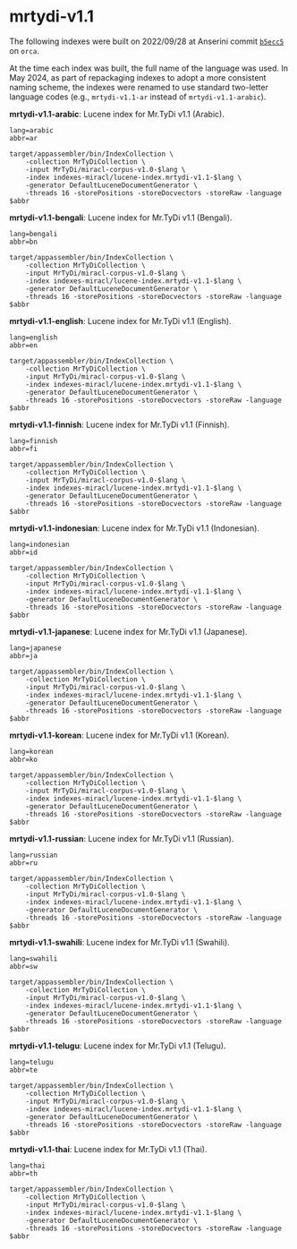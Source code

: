 # mrtydi-v1.1

The following indexes were built on 2022/09/28 at Anserini commit [`b5ecc5`](https://github.com/castorini/anserini/commit/b5ecc5aff79ddfc82b175f6bd3048f5039f0480f) on `orca`.

At the time each index was built, the full name of the language was used.
In May 2024, as part of repackaging indexes to adopt a more consistent naming scheme, the indexes were renamed to use standard two-letter language codes (e.g., `mrtydi-v1.1-ar` instead of `mrtydi-v1.1-arabic`).

**mrtydi-v1.1-arabic**: Lucene index for Mr.TyDi v1.1 (Arabic).

```
lang=arabic
abbr=ar

target/appassembler/bin/IndexCollection \
    -collection MrTyDiCollection \
    -input MrTyDi/miracl-corpus-v1.0-$lang \
    -index indexes-miracl/lucene-index.mrtydi-v1.1-$lang \
    -generator DefaultLuceneDocumentGenerator \
    -threads 16 -storePositions -storeDocvectors -storeRaw -language $abbr
```

**mrtydi-v1.1-bengali**: Lucene index for Mr.TyDi v1.1 (Bengali).

```
lang=bengali
abbr=bn

target/appassembler/bin/IndexCollection \
    -collection MrTyDiCollection \
    -input MrTyDi/miracl-corpus-v1.0-$lang \
    -index indexes-miracl/lucene-index.mrtydi-v1.1-$lang \
    -generator DefaultLuceneDocumentGenerator \
    -threads 16 -storePositions -storeDocvectors -storeRaw -language $abbr
```

**mrtydi-v1.1-english**: Lucene index for Mr.TyDi v1.1 (English).

```
lang=english
abbr=en

target/appassembler/bin/IndexCollection \
    -collection MrTyDiCollection \
    -input MrTyDi/miracl-corpus-v1.0-$lang \
    -index indexes-miracl/lucene-index.mrtydi-v1.1-$lang \
    -generator DefaultLuceneDocumentGenerator \
    -threads 16 -storePositions -storeDocvectors -storeRaw -language $abbr
```

**mrtydi-v1.1-finnish**: Lucene index for Mr.TyDi v1.1 (Finnish).

```
lang=finnish
abbr=fi

target/appassembler/bin/IndexCollection \
    -collection MrTyDiCollection \
    -input MrTyDi/miracl-corpus-v1.0-$lang \
    -index indexes-miracl/lucene-index.mrtydi-v1.1-$lang \
    -generator DefaultLuceneDocumentGenerator \
    -threads 16 -storePositions -storeDocvectors -storeRaw -language $abbr
```

**mrtydi-v1.1-indonesian**: Lucene index for Mr.TyDi v1.1 (Indonesian).

```
lang=indonesian
abbr=id

target/appassembler/bin/IndexCollection \
    -collection MrTyDiCollection \
    -input MrTyDi/miracl-corpus-v1.0-$lang \
    -index indexes-miracl/lucene-index.mrtydi-v1.1-$lang \
    -generator DefaultLuceneDocumentGenerator \
    -threads 16 -storePositions -storeDocvectors -storeRaw -language $abbr
```

**mrtydi-v1.1-japanese**: Lucene index for Mr.TyDi v1.1 (Japanese).

```
lang=japanese
abbr=ja

target/appassembler/bin/IndexCollection \
    -collection MrTyDiCollection \
    -input MrTyDi/miracl-corpus-v1.0-$lang \
    -index indexes-miracl/lucene-index.mrtydi-v1.1-$lang \
    -generator DefaultLuceneDocumentGenerator \
    -threads 16 -storePositions -storeDocvectors -storeRaw -language $abbr
```

**mrtydi-v1.1-korean**: Lucene index for Mr.TyDi v1.1 (Korean).

```
lang=korean
abbr=ko

target/appassembler/bin/IndexCollection \
    -collection MrTyDiCollection \
    -input MrTyDi/miracl-corpus-v1.0-$lang \
    -index indexes-miracl/lucene-index.mrtydi-v1.1-$lang \
    -generator DefaultLuceneDocumentGenerator \
    -threads 16 -storePositions -storeDocvectors -storeRaw -language $abbr
```

**mrtydi-v1.1-russian**: Lucene index for Mr.TyDi v1.1 (Russian).

```
lang=russian
abbr=ru

target/appassembler/bin/IndexCollection \
    -collection MrTyDiCollection \
    -input MrTyDi/miracl-corpus-v1.0-$lang \
    -index indexes-miracl/lucene-index.mrtydi-v1.1-$lang \
    -generator DefaultLuceneDocumentGenerator \
    -threads 16 -storePositions -storeDocvectors -storeRaw -language $abbr
```

**mrtydi-v1.1-swahili**: Lucene index for Mr.TyDi v1.1 (Swahili).

```
lang=swahili
abbr=sw

target/appassembler/bin/IndexCollection \
    -collection MrTyDiCollection \
    -input MrTyDi/miracl-corpus-v1.0-$lang \
    -index indexes-miracl/lucene-index.mrtydi-v1.1-$lang \
    -generator DefaultLuceneDocumentGenerator \
    -threads 16 -storePositions -storeDocvectors -storeRaw -language $abbr
```

**mrtydi-v1.1-telugu**: Lucene index for Mr.TyDi v1.1 (Telugu).

```
lang=telugu
abbr=te

target/appassembler/bin/IndexCollection \
    -collection MrTyDiCollection \
    -input MrTyDi/miracl-corpus-v1.0-$lang \
    -index indexes-miracl/lucene-index.mrtydi-v1.1-$lang \
    -generator DefaultLuceneDocumentGenerator \
    -threads 16 -storePositions -storeDocvectors -storeRaw -language $abbr
```

**mrtydi-v1.1-thai**: Lucene index for Mr.TyDi v1.1 (Thai).

```
lang=thai
abbr=th

target/appassembler/bin/IndexCollection \
    -collection MrTyDiCollection \
    -input MrTyDi/miracl-corpus-v1.0-$lang \
    -index indexes-miracl/lucene-index.mrtydi-v1.1-$lang \
    -generator DefaultLuceneDocumentGenerator \
    -threads 16 -storePositions -storeDocvectors -storeRaw -language $abbr
```
